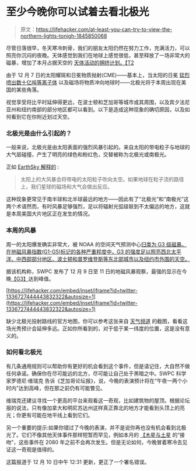 # 至少今晚你可以试着去看北极光

> 原文：<https://lifehacker.com/at-least-you-can-try-to-view-the-northern-lights-tonigh-1845850068>

尽管日落很早，冬天寒冷刺骨，我们的朋友太阳仍然在努力工作，充满活力，可以照亮你沉闷的夜晚。天体感觉到我们在地球上感觉很低，甚至释放了一场非常大的磁暴，增加了本月占据天空的 [天体活动的拥挤计划。【T2](https://lifehacker.com/theres-a-lot-going-on-in-space-this-month-1845807595?rev=1607102250492)



由于 12 月 7 日的太阳耀斑和日冕物质抛射(CME)——基本上，当太阳的日冕 [猛烈喷出数十亿吨等离子体](https://www.swpc.noaa.gov/phenomena/coronal-mass-ejections) 以及磁场将物质冲向地球时——北极光将于本周出现在美国的某些角落。

视觉享受将比平时延伸得更远，在波士顿和芝加哥等城市或其周围，以及宾夕法尼亚州和纽约南部的部分地区都可以看到。以下是造成这种现象的确切原因，以及如何看到它在你附近划过天空。

### 北极光是由什么引起的？

一般来说，北极光是由太阳表面的强烈风暴引起的。来自太阳的带电粒子与地球的大气层碰撞，产生了明亮的绿色和粉红色，交替被称为北极光或南极光。

正如 [EarthSky 解释的](https://earthsky.org/earth/what-causes-the-aurora-borealis-or-northern-lights) :

> 太阳上的大风暴会将带电的太阳粒子吹向太空。如果地球在粒子流的路径上，我们星球的磁场和大气会做出反应。

这种现象更常见于南半球和北半球最远的地方——因此有了“北极光”和“南极光”这两个术语然而，有时风暴足够强烈，足以将辐射光弧级联到不太偏远的地方，这就是本周美国大片地区正在发生的情况。

### 本周的风暴

周一的太阳爆发确实非常大，被 NOAA 的空间天气预测中心[归类为 G3 级磁暴。在地磁风暴指数(G1-G5)标记的各种严重程度中，G3 的强度足以照亮西北太平洋、中西部部分地区、波士顿和普罗维登斯等东北部城市以及纽约市外围的天空。](https://www.swpc.noaa.gov/news/geomagnetic-storm-watches-9-11-december-2020)

据该机构称，SWPC 发布了 12 月 9 日至 11 日的地磁风暴观察，最强的显示在今晚[【G3】](https://www.swpc.noaa.gov/news/geomagnetic-storm-watches-9-11-december-2020)达到峰值。

 [https://lifehacker.com/embed/inset/iframe?id=twitter-1336727444443832322&autosize=1](https://lifehacker.com/embed/inset/iframe?id=twitter-1336727444443832322&autosize=1) 

缺少北极光投射路线的官方地图，你可以参考这张来自 [天气频道](https://weather.com/science/space/video/much-of-country-may-be-able-to-see-the-northern-lights-this-week) 的截图，看看这场光秀预计会延伸多远。正如你所看到的，对于低于某一纬度的位置，这是没有意义的。

### 如何看北极光

有几条通用规则可以帮助你有更好的机会看到这个事件，但是请记住，大自然不做任何承诺。确保你在尽可能远的北方，尽可能让自己处于黑暗之中。SWPC 科学家罗德尼·维瑞克 告诉《芝加哥论坛报》，说，今晚的表演预计将在“午夜一两个小时内”达到高峰，但在那之前仍有可能瞥见。

维瑞克还建议寻找一个更高的平台来观看这一奇观，比如建筑物的屋顶。根据论坛报的说法，只有像加拿大和明尼苏达州这样真正靠北的地方才能看到头顶上的亮光；你更有可能在地平线上看到它们。

另一个重要的提示:如果你错过了今晚的表演，并不是说你再也没有机会看到北极光了。它们不像其他天体事件那样短暂而罕见，例如本月的 [【木星与土星](https://lifehacker.com/theres-a-lot-going-on-in-space-this-month-1845807595?rev=1607102250492) 的“接吻”，这些事件在 2080 年之前不会再次发生。但是无论如何，今晚冒着寒冷去见证这一奇观是值得的。

这篇报道于 12 月 10 日中午 12:31 更新，更正了一个署名错误。